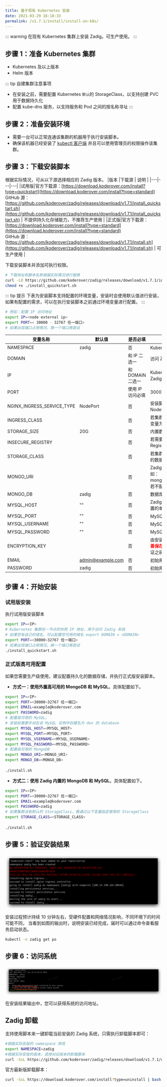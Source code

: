 ```yaml
---
title: 基于现有 Kubernetes 安装
date: 2021-03-29 16:18:33
permalink: /v1.7.1/install/install-on-k8s/
---
```


::: warning
在现有 Kubernetes 集群上安装 Zadig。可生产使用。
:::

## 步骤 1：准备 Kubernetes 集群

- Kubernetes  <Badge text="v1.16.0" /> 及以上版本 <br>
- Helm  <Badge text="v3.0.0 +" /> 版本<br>

::: tip 自建集群注意事项
- 在安装之前，需要配置 Kubernetes `默认`的 StorageClass，以支持创建 PVC 用于数据持久化
- 配置 kube-dns 服务，以支持服务和 Pod 之间的按名称寻址
:::

## 步骤 2：准备安装环境

- 需要一台可以正常连通该集群的机器用于执行安装脚本。
- 确保该机器已经安装了 [kubectl 客户端](https://kubernetes.io/docs/tasks/tools/) 并且可以使用管理员的权限操作该集群。

## 步骤 3：下载安装脚本

根据实际情况，可从以下源选择相应的 Zadig 版本。
|版本 |下载源 | 说明 |
|---|---|---|
|试用版|官方下载源：[https://download.koderover.com/install?type=quickstart](https://download.koderover.com/install?type=standard) <br> GitHub 源：[https://github.com/koderover/zadig/releases/download/v1.7.1/install_quickstart.sh](https://github.com/koderover/zadig/releases/download/v1.7.1/install_quickstart.sh) | 不提供持久化存储能力，不推荐生产使用 |
|正式版|官方下载源：[https://download.koderover.com/install?type=standard](https://download.koderover.com/install?type=standard) <br> GitHub 源：[https://github.com/koderover/zadig/releases/download/v1.7.1/install.sh](https://github.com/koderover/zadig/releases/download/v1.7.1/install.sh) | 可生产使用 |

下载安装脚本并添加可执行权限。

```bash
# 下载地址和脚本名称根据实际情况进行替换
curl -LO https://github.com/koderover/zadig/releases/download/v1.7.1/install_quickstart.sh
chmod +x ./install_quickstart.sh
```

::: tip 提示
下表为安装脚本支持配置的环境变量，安装时会使用默认值进行安装，如果有配置的需求，可以在执行安装脚本之前通过环境变量进行配置。
:::

```bash
# 例如：配置 IP 访问地址
export IP=<node external ip>
export PORT=< 30000 - 32767 任一端口>
# 如果出现端口占用情况，换一个端口再尝试
```

| 变量名称                   | 默认值                | 是否必填       | 说明 |
| -------------------------- | ---------------------------- | -------|----------------------------------------------- |
| NAMESPACE                  |  zadig                       | 否    | Kubernetes 命名空间 |
| DOMAIN                      |        |和 IP 二选一  | 访问 Zadig 系统域名|
| IP                          |                              |和 DOMAIN 二选一  | Kubernetes 集群任一节点的外网 IP 地址，用于访问 Zadig 系统|
| PORT                         |                                        | 使用 IP 访问必填 | 30000 - 32767 任一端口 |
| NGINX_INGRESS_SERVICE_TYPE | NodePort                | 否     | 安装脚本自动安装的 Ingress Controller Service 类型为 NodePort， 可配置为： LoadBalancer |
| INGRESS_CLASS              |    |否 | 若集群内已经配置了 Nginx Ingress 控制器，则设置这个变量为该控制器的名称                                                        |
| STORAGE_SIZE                |  20G                       |否 | 内置数据库和对象存储各自的数据存储大小  |
| INSECURE_REGISTRY          |                        | 否   | 若需要使用一个 HTTP 协议的 Registry，则设置该变量为 Registry 的地址 ，如 10.0.0.1:5000     |
| STORAGE_CLASS              |                            | 否  | 若集群内支持持久存储卷，可以设置该变量，避免 Zadig 的数据库服务重启后数据丢失|
| MONGO_URI                  |                           | 否   | Zadig 业务数据存储，配置多个地址时需要进行转义，例如：mongodb://user:password@8.10.20.20\\,8.10.20.30。若不配置，使用安装脚本中内置的单节点 MongoDB |
| MONGO_DB                   |  zadig                     |否  | 数据库名称 |
| MYSQL_HOST                |""                          | 否  | Zadig 用户信息数据存储，若不配置，使用安装脚本中内置的单节点 MySQL|
| MYSQL_PORT                | ""                             | 否  | MySQL 数据库端口 |
| MYSQL_USERNAME            | ""                             | 否  | MySQL 数据库用户名 |
| MYSQL_PASSWORD            | ""                             | 否  | MySQL 数据库密码 |
| ENCRYPTION_KEY                     |                          | 否    | 由安装过程生成，用于数据加密解密，<font color=#FF000 >**第一次安装后请妥善保存**</font>。重装系统时需设置 ENCRYPTION_KEY，才能保证之前的数据可以被正确解密|
| EMAIL                      |  admin@example.com | 否 |初始用户邮箱 |
| PASSWORD                   |  zadig             | 否 |初始用户密码 |

## 步骤 4：开始安装

### 试用版安装
执行试用版安装脚本

```bash
export IP=<IP>
# Kubernetes 集群任一节点的外网 IP 地址，用于访问 Zadig 系统
# 如果您有自己的域名，可以配置您可用的域名 export DOMAIN = <DOMAIN>
export PORT=<30000~32767 任一端口>
# 如果出现端口占用情况，换一个端口再尝试
./install_quickstart.sh
```
### 正式版高可用配置

如果您需要生产级使用，建议配置持久化的数据存储，并执行正式版安装脚本。

- **方式一：使用外置高可用的 MongoDB 和 MySQL**。具体配置如下。
```bash
export IP=<IP>
export PORT=<30000~32767 任一端口>
export EMAIL=example@koderover.com
export PASSWORD=zadig
# 配置高可用的 MySQL。
# 安装前需要手动在该 MySQL 实例中创建名为 dex 的 database
export MYSQL_HOST=<MYSQL_HOST>
export MYSQL_PORT=<MYSQL_PORT>
export MYSQL_USERNAME=<MYSQL_USERNAME>
export MYSQL_PASSWORD=<MYSQL_PASSWORD>
# 配置高可用的 MongoDB
export MONGO_URI=<MONGO_URI>
export MONGO_DB=<MONGO_DB>

./install.sh
```
- **方式二：使用 Zadig 内置的 MongoDB 和 MySQL**。具体配置如下。
```bash
export IP=<IP>
export PORT=<30000~32767 任一端口>
export EMAIL=example@koderover.com
export PASSWORD=zadig
# 如果集群没有默认的 StorageClass，需通过以下变量指定使用的 StorageClass
export STORAGE_CLASS=<STORAGE_CLASS>

./install.sh
```

## 步骤 5：验证安装结果

![预期安装结果](./_images/install_success_new.png)

安装过程预计持续 10 分钟左右，受硬件配置和网络情况影响，不同环境下的时间可能不同，
当看到如图的输出时，说明安装已经完成，届时可以通过命令查看服务启动状态。

```bash
kubectl -n zadig get po
```
## 步骤 6：访问系统

![预期安装结果](./_images/get_endpoint.png)

在安装结果输出中，您可以获得系统的访问地址。


## Zadig 卸载

支持使用脚本来一键卸载当前安装的 Zadig 系统，只需执行卸载脚本即可：

```bash
#根据实际安装的 namespace 修改
export NAMESPACE=zadig
#根据实际安装的版本，选择对应版本的卸载脚本
curl -SsL https://github.com/koderover/zadig/releases/download/v1.7.1/uninstall.sh |bash
```

官方最新版卸载脚本：
```bash
curl -SsL https://download.koderover.com/install?type=uninstall | bash
```
